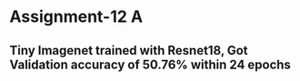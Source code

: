 # Assignment-12 A

## Tiny Imagenet trained with Resnet18, Got Validation accuracy of 50.76% within 24 epochs